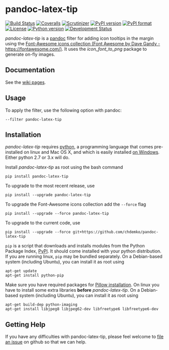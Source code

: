 # pandoc-latex-tip
[![Build Status](https://img.shields.io/travis/chdemko/pandoc-latex-tip/1.4.0.svg)](https://travis-ci.org/chdemko/pandoc-latex-tip/branches)
[![Coveralls](https://img.shields.io/coveralls/github/chdemko/pandoc-latex-tip/1.4.0.svg)](https://coveralls.io/github/chdemko/pandoc-latex-tip?branch=1.4.0)
[![Scrutinizer](https://img.shields.io/scrutinizer/g/chdemko/pandoc-latex-tip.svg)](https://scrutinizer-ci.com/g/chdemko/pandoc-latex-tip/)
[![PyPI version](https://img.shields.io/pypi/v/pandoc-latex-tip.svg)](https://pypi.org/project/pandoc-latex-tip/)
[![PyPI format](https://img.shields.io/pypi/format/pandoc-latex-tip/1.4.0.svg)](https://pypi.org/project/pandoc-latex-tip/1.4.0/)
[![License](https://img.shields.io/pypi/l/pandoc-latex-tip/1.4.0.svg)](https://raw.githubusercontent.com/chdemko/pandoc-latex-tip/1.4.0/LICENSE)
[![Python version](https://img.shields.io/pypi/pyversions/pandoc-latex-tip.svg)](https://pypi.org/project/pandoc-latex-tip/)
[![Development Status](https://img.shields.io/pypi/status/pandoc-latex-tip.svg)](https://pypi.org/project/pandoc-latex-tip/)

*pandoc-latex-tip* is a [pandoc] filter for adding icon tooltips in the margin using the [Font-Awesome icons collection (Font Awesome by Dave Gandy - https://fontawesome.com/)](https://fontawesome.com/).
It uses the *icon_font_to_png* package to generate on-fly images.

[pandoc]: http://pandoc.org/

Documentation
-------------

See the [wiki pages](https://github.com/chdemko/pandoc-latex-tip/wiki).

Usage
-----

To apply the filter, use the following option with pandoc:

    --filter pandoc-latex-tip

Installation
------------

*pandoc-latex-tip* requires [python], a programming language that comes pre-installed on linux and Mac OS X, and which is easily installed [on Windows]. Either python 2.7 or 3.x will do.

Install *pandoc-latex-tip* as root using the bash command

    pip install pandoc-latex-tip

To upgrade to the most recent release, use

    pip install --upgrade pandoc-latex-tip

To upgrade the Font-Awesome icons collection add the `--force` flag

    pip install --upgrade --force pandoc-latex-tip

To upgrade to the current code, use

    pip install --upgrade --force git+https://github.com/chdemko/pandoc-latex-tip

`pip` is a script that downloads and installs modules from the Python Package Index, [PyPI].  It should come installed with your python distribution. If you are running linux, `pip` may be bundled separately. On a Debian-based system (including Ubuntu), you can install it as root using

    apt-get update
    apt-get install python-pip

Make sure you have required packages for [Pillow installation](https://pillow.readthedocs.org/en/3.1.x/installation.html). On linux you have to install some extra libraries **before** *pandoc-latex-tip*. On a Debian-based system (including Ubuntu), you can install it as root using

	apt-get build-dep python-imaging
	apt-get install libjpeg8 libjpeg62-dev libfreetype6 libfreetype6-dev

[python]: https://www.python.org
[on Windows]: https://www.python.org/downloads/windows
[PyPI]: https://pypi.org


Getting Help
------------

If you have any difficulties with pandoc-latex-tip, please feel welcome to [file an issue] on github so that we can help.

[file an issue]: https://github.com/chdemko/pandoc-latex-tip/issues

